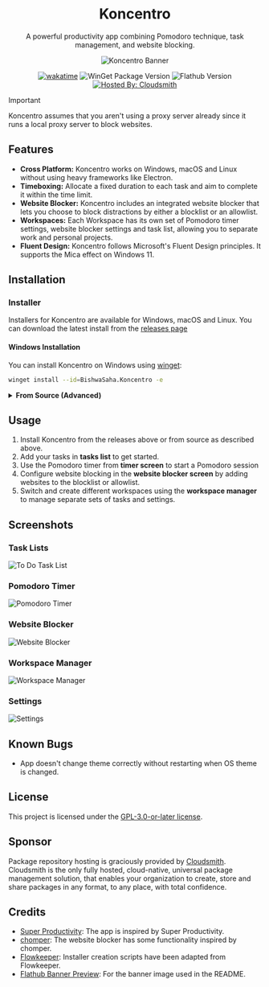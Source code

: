<h1 align="center">Koncentro</h1>

<p align="center">A powerful productivity app combining Pomodoro technique, task management, and website blocking.</p>

<p align="center">
  <img src="screenshots/banner.png" alt="Koncentro Banner" />
</p>

<div align="center">

  [![wakatime](https://wakatime.com/badge/github/kun-codes/koncentro.svg?style=flat-square)](https://wakatime.com/badge/github/kun-codes/koncentro)
  ![WinGet Package Version](https://img.shields.io/winget/v/BishwaSaha.Koncentro?style=flat-square)
  ![Flathub Version](https://img.shields.io/flathub/v/com.bishwasaha.Koncentro?style=flat-square)
  [![Hosted By: Cloudsmith](https://img.shields.io/badge/OSS%20hosting%20by-cloudsmith-blue?logo=cloudsmith&style=flat-square)](https://cloudsmith.com)

</div>

> [!IMPORTANT]
> Koncentro assumes that you aren't using a proxy server already since it runs a local proxy server to block websites.

## Features

- **Cross Platform:** Koncentro works on Windows, macOS and Linux without using heavy frameworks like Electron.
- **Timeboxing:** Allocate a fixed duration to each task and aim to complete it within the time limit.
- **Website Blocker:** Koncentro includes an integrated website blocker that lets you choose to block distractions by either a blocklist or an allowlist.
- **Workspaces:** Each Workspace has its own set of Pomodoro timer settings, website blocker settings and task list, allowing you to separate work and personal projects.
- **Fluent Design:** Koncentro follows Microsoft's Fluent Design principles. It supports the Mica effect on Windows 11.


## Installation

### Installer

Installers for Koncentro are available for Windows, macOS and Linux. You can download the latest install from the [releases page](https://github.com/kun-codes/Koncentro/releases/latest)

#### Windows Installation

You can install Koncentro on Windows using [winget](https://learn.microsoft.com/en-us/windows/package-manager/winget/):

```sh
winget install --id=BishwaSaha.Koncentro -e
```


<details>
<summary><strong>From Source (Advanced)</strong></summary>

#### From Source

- Install [Python 3.12](https://www.python.org/downloads/) if you haven't already.
- Install [Poetry](https://python-poetry.org/docs/#installing-with-the-official-installer)
- Clone the repository using the command
```sh
git clone https://github.com/kun-codes/Koncentro.git
```
- Change the directory to the repository
```sh
cd Koncentro
```
- Install the dependencies using poetry
```sh
poetry install
```
- Run the app using the command
```sh
poetry run python src
```
</details>

## Usage

1. Install Koncentro from the releases above or from source as described above.
2. Add your tasks in **tasks list** to get started.
3. Use the Pomodoro timer from **timer screen** to start a Pomodoro session
4. Configure website blocking in the **website blocker screen** by adding websites to the blocklist or allowlist.
5. Switch and create different workspaces using the **workspace manager** to manage separate sets of tasks and settings.

## Screenshots

### Task Lists
![To Do Task List](screenshots/win_tasks_list.png)

### Pomodoro Timer
![Pomodoro Timer](screenshots/win_pomodoro_timer.png)

### Website Blocker
![Website Blocker](screenshots/win_website_blocker.png)

### Workspace Manager
![Workspace Manager](screenshots/win_workspace_manager.png)

### Settings
![Settings](screenshots/win_settings.png)

## Known Bugs

- App doesn't change theme correctly without restarting when OS theme is changed.

## License
This project is licensed under the [GPL-3.0-or-later license](LICENSE).

## Sponsor

Package repository hosting is graciously provided by  [Cloudsmith](https://cloudsmith.com).
Cloudsmith is the only fully hosted, cloud-native, universal package management solution, that
enables your organization to create, store and share packages in any format, to any place, with total
confidence.

## Credits

- [Super Productivity](https://github.com/johannesjo/super-productivity): The app is inspired by Super Productivity.
- [chomper](https://github.com/aniketpanjwani/chomper): The website blocker has some functionality inspired by chomper.
- [Flowkeeper](https://github.com/flowkeeper-org/fk-desktop): Installer creation scripts have been adapted from Flowkeeper.
- [Flathub Banner Preview](https://docs.flathub.org/banner-preview): For the banner image used in the README.
